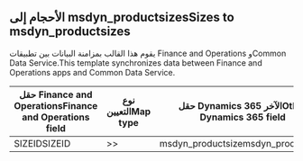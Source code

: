 ## <a name="sizes-to-msdyn_productsizes"></a><span data-ttu-id="2fcf6-101">الأحجام إلى msdyn_productsizes</span><span class="sxs-lookup"><span data-stu-id="2fcf6-101">Sizes to msdyn_productsizes</span></span>

<span data-ttu-id="2fcf6-102">يقوم هذا القالب بمزامنة البيانات بين تطبيقات Finance and Operations وCommon Data Service.</span><span class="sxs-lookup"><span data-stu-id="2fcf6-102">This template synchronizes data between Finance and Operations apps and Common Data Service.</span></span>

<span data-ttu-id="2fcf6-103">حقل Finance and Operations</span><span class="sxs-lookup"><span data-stu-id="2fcf6-103">Finance and Operations field</span></span> | <span data-ttu-id="2fcf6-104">نوع التعيين</span><span class="sxs-lookup"><span data-stu-id="2fcf6-104">Map type</span></span> | <span data-ttu-id="2fcf6-105">حقل Dynamics 365 الآخر</span><span class="sxs-lookup"><span data-stu-id="2fcf6-105">Other Dynamics 365 field</span></span> | <span data-ttu-id="2fcf6-106">القيمة الافتراضية</span><span class="sxs-lookup"><span data-stu-id="2fcf6-106">Default value</span></span>
---|---|---|---
<span data-ttu-id="2fcf6-107">SIZEID</span><span class="sxs-lookup"><span data-stu-id="2fcf6-107">SIZEID</span></span> | >> | <span data-ttu-id="2fcf6-108">msdyn_productsize</span><span class="sxs-lookup"><span data-stu-id="2fcf6-108">msdyn_productsize</span></span> | 

